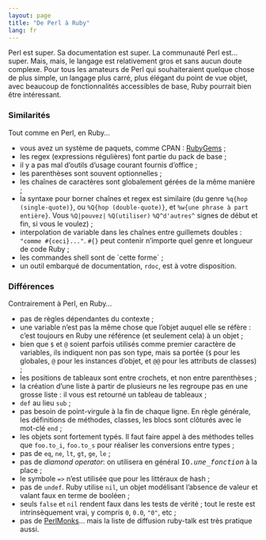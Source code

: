 ```yaml
---
layout: page
title: "De Perl à Ruby"
lang: fr
---
```


Perl est super. Sa documentation est super. La communauté Perl est…
super. Mais, mais, le langage est relativement gros et sans aucun doute
complexe. Pour tous les amateurs de Perl qui souhaiteraient quelque
chose de plus simple, un langage plus carré, plus élégant du point de
vue objet, avec beaucoup de fonctionnalités accessibles de base, Ruby
pourrait bien être intéressant.

### Similarités

Tout comme en Perl, en Ruby…

* vous avez un système de paquets, comme CPAN : [RubyGems][1] ;
* les regex (expressions régulières) font partie du pack de base ;
* il y a pas mal d’outils d’usage courant fournis d’office ;
* les parenthèses sont souvent optionnelles ;
* les chaînes de caractères sont globalement gérées de la même manière ;
* la syntaxe pour borner chaînes et regex est similaire (du genre
  `%q{hop (single-quote)}`, ou `%Q{hop (double-quote)}`, et `%w{une
  phrase à part entière}`. Vous `%Q|pouvez|` `%Q(utiliser)`
  `%Q^d'autres^` signes de début et fin, si vous le voulez) ;
* interpolation de variable dans les chaînes entre guillemets doubles :
  `"comme #{ceci}..."`. `#{}` peut contenir n’importe quel genre et
  longueur de code Ruby ;
* les commandes shell sont de \`cette forme\` ;
* un outil embarqué de documentation, `rdoc`, est à votre disposition.

### Différences

Contrairement à Perl, en Ruby…

* pas de règles dépendantes du contexte ;
* une variable n’est pas la même chose que l’objet auquel elle se réfère :
  c’est toujours en Ruby une référence (et seulement cela) à un objet ;
* bien que `$` et `@` soient parfois utilisés comme premier
  caractère de variables, ils indiquent non pas son type, mais sa portée
  (`$` pour les globales, `@` pour les instances d’objet, et
  `@@` pour les attributs de classes) ;
* les positions de tableaux sont entre crochets, et non entre
  parenthèses ;
* la création d’une liste à partir de plusieurs ne les regroupe pas en
  une grosse liste : il vous est retourné un tableau de tableaux ;
* `def` au lieu `sub` ;
* pas besoin de point-virgule à la fin de chaque ligne. En règle
  générale, les définitions de méthodes, classes, les blocs sont
  clôturés avec le mot-clé `end` ;
* les objets sont fortement typés. Il faut faire appel à des méthodes
  telles que `foo.to_i`, `foo.to_s` pour réaliser les conversions entre
  types ;
* pas de `eq`, `ne`, `lt`, `gt`, `ge`, `le` ;
* pas de *diamond operator*\: on utilisera en général
  <tt>IO.*une\_fonction*</tt> à la place ;
* le symbole `=>` n’est utilisée que pour les littéraux de hash ;
* pas de `undef`. Ruby utilise `nil`, un objet modélisant l’absence de
  valeur et valant faux en terme de booléen ;
* seuls `false` et `nil` rendent faux dans les tests de vérité ; tout le
  reste est intrinsèquement vrai, y compris `0`, `0.0`, `"0"`, etc ;
* pas de [PerlMonks][2]... mais la liste de diffusion ruby-talk est très
  pratique aussi.



[1]: http://docs.rubygems.org
[2]: http://www.perlmonks.org/
